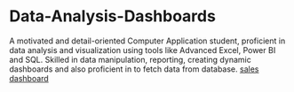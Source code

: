 # Data-Analysis-Dashboards
A motivated and detail-oriented Computer Application student, proficient in data analysis and visualization using tools like Advanced Excel, Power BI and SQL. Skilled in data manipulation, reporting, creating dynamic dashboards and also proficient in to fetch data from database. 
<a href="C:\Users\Lenovo\Desktop\BHAVYA WORK\Superstore Sales.xlsx"> sales dashboard </a>
